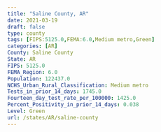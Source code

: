 ```yaml
---
title: "Saline County, AR"
date: 2021-03-19
draft: false
type: county
tags: [FIPS:5125.0,FEMA:6.0,Medium metro,Green]
categories: [AR]
County: Saline County
State: AR
FIPS: 5125.0
FEMA_Region: 6.0
Population: 122437.0
NCHS_Urban_Rural_Classification: Medium metro
Tests_in_prior_14_days: 1745.0
Fourteen_day_test_rate_per_100000: 1425.0
Percent_Positivity_in_prior_14_days: 0.038
Level: Green
url: /states/AR/saline-county
---
```



